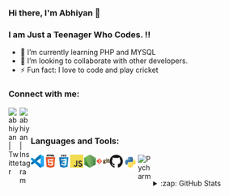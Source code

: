 ### Hi there, I'm Abhiyan  👋

### I am Just a Teenager Who Codes. !!
- 🌱 I’m currently learning PHP and MYSQL
- 👯 I’m looking to collaborate with other developers.
- ⚡ Fun fact: I love to code and play cricket

### Connect with me:

<a href="https://twitter.com/abhiyan1997"><img align="left" alt="abhiyan | Twitter" width="22px" src="https://cdn.jsdelivr.net/npm/simple-icons@v3/icons/twitter.svg" /></a>
<a href="https://www.instagram.com/abhiyan1997/"><img align="left" alt="abhiyan | Instagram" width="22px" src="https://cdn.jsdelivr.net/npm/simple-icons@v3/icons/instagram.svg" /></a>
<br>
<br>

### Languages and Tools:

<a href="https://github.com/abhiyan1997"><img align="left" alt="Visual Studio Code" width="26px" src="https://raw.githubusercontent.com/github/explore/80688e429a7d4ef2fca1e82350fe8e3517d3494d/topics/visual-studio-code/visual-studio-code.png" /> </a>
<a href="https://github.com/abhiyan1997"><img align="left" alt="HTML5" width="26px" src="https://raw.githubusercontent.com/github/explore/80688e429a7d4ef2fca1e82350fe8e3517d3494d/topics/html/html.png" /> </a>
<a href="https://github.com/abhiyan1997"><img align="left" alt="CSS3" width="26px" src="https://raw.githubusercontent.com/github/explore/80688e429a7d4ef2fca1e82350fe8e3517d3494d/topics/css/css.png" /> </a>
<a href="https://github.com/abhiyan1997"><img align="left" alt="JavaScript" width="26px" src="https://raw.githubusercontent.com/github/explore/80688e429a7d4ef2fca1e82350fe8e3517d3494d/topics/javascript/javascript.png" /> </a>
<a href="https://github.com/abhiyan1997"><img align="left" alt="Node.js" width="26px" src="https://raw.githubusercontent.com/github/explore/80688e429a7d4ef2fca1e82350fe8e3517d3494d/topics/nodejs/nodejs.png" /> </a>
<a href="https://github.com/abhiyan1997"><img align="left" alt="Git" width="26px" src="https://raw.githubusercontent.com/github/explore/80688e429a7d4ef2fca1e82350fe8e3517d3494d/topics/git/git.png" /> </a>
<a href="https://github.com/abhiyan1997"><img align="left" alt="GitHub" width="26px" src="https://raw.githubusercontent.com/github/explore/78df643247d429f6cc873026c0622819ad797942/topics/github/github.png" /> </a>
<a href="https://github.com/abhiyan1997"><img align="left" alt="Python" width="30px" src="https://raw.githubusercontent.com/github/explore/80688e429a7d4ef2fca1e82350fe8e3517d3494d/topics/python/python.png" /> </a>
<a href="https://github.com/abhiyan1997"><img align="left" alt="Pycharm" width="30px" src="https://w7.pngwing.com/pngs/929/444/png-transparent-pycharm-integrated-development-environment-python-intellij-idea-computer-programming-restart-miscellaneous-angle-text.png" /> </a>
<br />
<br />
<details>
  <summary>:zap: GitHub Stats</summary>

  ![abhiyan1997's Stats](https://github-readme-stats.vercel.app/api?username=abhiyan1997&theme=vue-dark&show_icons=true&hide_border=true&count_private=true)
  ![abhiyan1997's Top Languages](https://github-readme-stats.vercel.app/api/top-langs/?username=abhiyan1997&theme=vue-dark&show_icons=true&hide_border=true&layout=compact)
</details>
